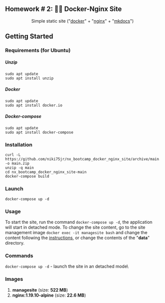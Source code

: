 
## Homework # 2:  🐳🌐  Docker-Nginx Site

<p align="center">Simple static site ("<a href="https://www.docker.com/" target="_blank">docker</a>" + "<a href="https://nginx.org/en/" target="_blank">nginx</a>" + "<a href="https://www.mkdocs.org/" target="_blank">mkdocs</a>")</p>

##  Getting Started

### Requirements (for Ubuntu)

##### Unzip
   
    sudo apt update
    sudo apt install unzip

##### Docker
   
    sudo apt update
    sudo apt install docker.io

##### Docker-compose
   
    sudo apt update
    sudo apt install docker-compose
    
### Installation

    curl -L https://github.com/niki75jr/nx_bootcamp_docker_nginx_site/archive/main.zip -o main.zip
    unzip -q main
    cd nx_bootcamp_docker_nginx_site-main
    docker-compose build

### Launch

    docker-compose up -d
    
### Usage

To start the site, run the command `docker-compose up -d`, the application will start in detached mode. 
To change the site content, go to the site management image `docker exec -it managesite bash` and change the content following the <a href="https://www.mkdocs.org/" target="_blank">instructions</a>, or change the contents of the "**data**" directory.

### Commands

`docker-compose up -d`  - launch the site in an detached mode\

### Images

 1. **managesite** (size: **522 MB**)
 2. **nginx:1.19.10-alpine** (size: **22.6 MB**)

